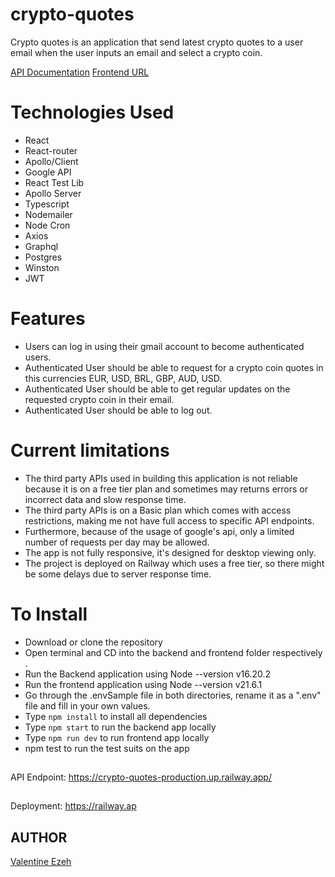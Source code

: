 # crypto-quotes
Crypto quotes is an application that send latest crypto quotes to a user email when the user inputs an email and select a crypto coin.

[API Documentation](https://crypto-quotes-production.up.railway.app/)
[Frontend URL](https://ancient-turn-production.up.railway.app/)

# Technologies Used
- React
- React-router
- Apollo/Client
- Google API
- React Test Lib
- Apollo Server
- Typescript
- Nodemailer
- Node Cron
- Axios
- Graphql
- Postgres
- Winston
- JWT

# Features
- Users can log in using their gmail account to become authenticated users.
- Authenticated User should be able to request for a crypto coin quotes in this currencies EUR, USD, BRL, GBP, AUD, USD.
- Authenticated User should be able to get regular updates on the requested crypto coin in their email.
- Authenticated User should be able to log out.

# Current limitations
- The third party APIs used in building this application is not reliable because it is on a free tier plan and sometimes may returns errors or incorrect data and slow response time.
- The third party APIs is on a Basic plan which comes with access restrictions, making me not have full access to specific API endpoints.
- Furthermore, because  of the usage of google's api, only a limited number of requests per day may be allowed.
- The app is not fully responsive, it's designed for desktop viewing only.
- The project is deployed on Railway which uses a free tier, so there might be some delays due to server response time.

# To Install
- Download or clone the repository
- Open terminal and CD into the backend and frontend folder respectively .
- Run the Backend application using Node --version v16.20.2
- Run the frontend application using Node --version v21.6.1
- Go through the .envSample file  in both directories, rename it as a ".env" file and fill in your own values.
- Type `npm install` to install all dependencies
- Type `npm start` to run the backend app locally
- Type `npm run dev` to run frontend app locally
- npm test to run the test suits on the app

##
API Endpoint: https://crypto-quotes-production.up.railway.app/

##
Deployment: https://railway.ap

## AUTHOR
[Valentine Ezeh](https://github.com/valentineezeh/crypto-quotes)


